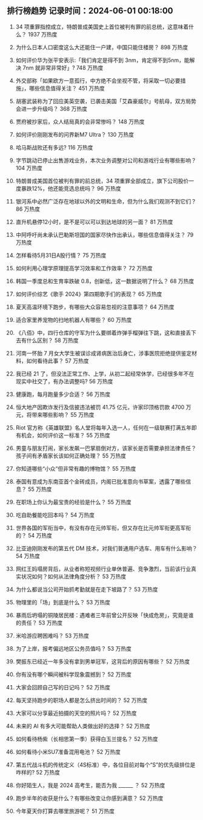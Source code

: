 
## 排行榜趋势 记录时间：2024-06-01 00:18:00
  
  1. 34 项重罪指控成立，特朗普成美国史上首位被判有罪的前总统，这意味着什么？ 1937 万热度
    
  2. 为什么日本人口密度这么大还能住一户建，中国只能住楼房？ 898 万热度
    
  3. 如何评价华为张平安表示:「我们肯定是得不到 3nm，肯定得不到5nm，能解决 7nm 就非常非常好」? 748 万热度
    
  4. 外交部称「如果欧方一意孤行，中方绝不会坐视不管，将采取一切必要措施」，哪些信息值得关注？ 451 万热度
    
  5. 胡塞武装称为了回应美英空袭，已袭击美国「艾森豪威尔」号航母，双方局势会进一步升级吗？ 368 万热度
    
  6. 贾府被抄家后，众人结局真的会非常惨吗？ 148 万热度
    
  7. 如何评价刚刚发布的问界新M7 Ultra？ 130 万热度
    
  8. 哈马斯战败还有多远? 116 万热度
    
  9. 字节跳动已停止出售游戏业务，本次业务调整对公司和游戏行业有哪些影响？ 104 万热度
    
  10. 特朗普成美国首位被判有罪的前总统，34 项重罪全部成立，旗下公司股价一度暴跌12%，他还能竞选总统吗？ 96 万热度
    
  11. 银河系中必然广泛存在地球以外的文明和生命，但为什么我们观测不到它们？ 86 万热度
    
  12. 直升机悬停12小时，是不是可以可以到达地球的另一面？ 81 万热度
    
  13. 中阿呼吁尚未承认巴勒斯坦国的国家尽快作出承认，哪些信息值得关注？ 79 万热度
    
  14. 怎样看待5月31日A股行情？ 75 万热度
    
  15. 如何利用心理学原理提高学习效率和工作效率？ 72 万热度
    
  16. 韩国一季度总和生育率跌破 0.8，创新低，这一数据说明了什么？ 68 万热度
    
  17. 如何评价综艺《歌手 2024》第四期歌手们的表现？ 65 万热度
    
  18. 夏天高温环境下跑步，有哪些大众容易忽视的注意事项？ 64 万热度
    
  19. 适合家里养宠物的扫地机器人有哪些？ 60 万热度
    
  20. 《八佰》中，四行仓库的守军为什么要绑着炸弹手榴弹往下跳，这和直接丢下去有什么区别？ 58 万热度
    
  21. 河南一怀胎 7 月女大学生被误诊成肾病医治后身亡，涉事医院拒绝提供鉴定材料，如何看待此事？ 57 万热度
    
  22. 我已经 21 了，但没法正常工作、上学，从初二起经常休学，已经很多年不在现实中社交了，有办法调整吗? 56 万热度
    
  23. 健康跑，每月跑量多少合适？ 56 万热度
    
  24. 恒大地产因欺诈发行及信披违法被罚 41.75 亿元，许家印顶格罚款 4700 万元，将带来哪些影响？ 55 万热度
    
  25. Riot 官方称《英雄联盟》名人堂将每年入选一人，任何在一级联赛打满五年即有机会，如何评价这一标准？ 55 万热度
    
  26. 男童与朋友打闹，家长发飙一巴掌扇倒对方，该家长是否需要承担法律责任？孩子间有矛盾家长该如何正确处理？ 55 万热度
    
  27. 你知道哪些“小众”但非常有趣的博物馆？ 55 万热度
    
  28. 泰国有意成为东南亚首个金砖成员，内阁已批准意向书草案，透露了哪些信息？ 55 万热度
    
  29. 在职场上你认为最宝贵的经验是什么？ 55 万热度
    
  30. 吃自助餐能吃回本吗？ 54 万热度
    
  31. 世界各国的军衔当中，有没有存在元帅军衔，但又存在比元帅军衔更高军衔的？ 54 万热度
    
  32. 比亚迪刚刚发布的第五代 DM 技术，对我们普通用户选车、用车有什么影响？ 54 万热度
    
  33. 网红王妈塌房背后，从业者称短视频行业单休普遍、竞争激烈，当前该行业真实状况如何？如何从法律角度分析？ 53 万热度
    
  34. 为什么都说当公司开始抓考勤就是在走下坡路了？ 53 万热度
    
  35. 物理里的「场」到底是什么？ 53 万热度
    
  36. 暴雨后坍塌的铜陵居民楼：遇难者三年前曾公开反映「快成危房」，究竟是谁的责任？ 53 万热度
    
  37. 米哈游应聘困难吗？ 53 万热度
    
  38. 为了上岸，报考偏远地区公务员值吗？ 53 万热度
    
  39. 樊振东已经近一年多没有拿到男单冠军，这背后的原因有哪些？ 52 万热度
    
  40. 你有没有哪个瞬间被科学现象震撼到？ 52 万热度
    
  41. 大家会回顾自己写的日记吗？ 52 万热度
    
  42. 每天坚持跑步的职场人都是怎么挤出时间的？ 52 万热度
    
  43. 大家可以分享最近拍摄的天空的照片吗？ 52 万热度
    
  44. 未来的 AI 有多大可能帮助人类做出好的选择？ 52 万热度
    
  45. 如何看待杨紫（长相思第一季）获得白玉兰提名？ 52 万热度
    
  46. 如何看待小米SU7准备混用电池？ 52 万热度
    
  47. 第五代战斗机的传统定义（4S标准）中，各位目前对每个“S”的优先级排位是咋样的? 52 万热度
    
  48. 你好陌生人，我是 2024 高考生，能否为我  ______ ？ 52 万热度
    
  49. 跑步半年的收获是什么？有哪些改变让你感到满意？ 52 万热度
    
  50. 今年夏天你打算去哪里旅游呢？ 51 万热度
    